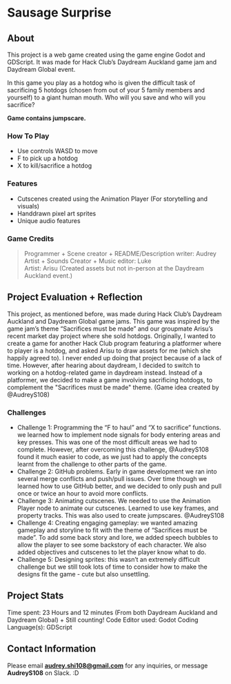 # Sausage Surprise 

About
-
This project is a web game created using the game engine Godot and GDScript. It was made for Hack Club’s Daydream Auckland game jam and Daydream Global event.

In this game you play as a hotdog who is given the difficult task of sacrificing 5 hotdogs (chosen from out of your 5 family members and yourself) to a giant human mouth. Who will you save and who will you sacrifice? 

**Game contains jumpscare.**

### How To Play
- Use controls WASD to move
- F to pick up a hotdog
- X to kill/sacrifice a hotdog

### Features
- Cutscenes created using the Animation Player (For storytelling and visuals)
- Handdrawn pixel art sprites  
- Unique audio features

### Game Credits
> Programmer + Scene creator + README/Description writer: Audrey   
> Artist + Sounds Creator + Music editor: Luke    
> Artist: Arisu (Created assets but not in-person at the Daydream Auckland event.)    

Project Evaluation + Reflection
-
This project, as mentioned before, was made during Hack Club’s Daydream Auckland and Daydream Global game jams. This game was inspired by the game jam’s theme “Sacrifices must be made” and our groupmate Arisu’s recent market day project where she sold hotdogs. Originally, I wanted to create a game for another Hack Club program featuring a platformer where to player is a hotdog, and asked Arisu to draw assets for me (which she happily agreed to). I never ended up doing that project because of a lack of time. However, after hearing about daydream, I decided to switch to working on a hotdog-related game in daydream instead. Instead of a platformer, we decided to make a game involving sacrificing hotdogs, to complement the "Sacrifices must be made" theme. (Game idea created by @AudreyS108)

### Challenges
- Challenge 1: Programming the “F to haul” and “X to sacrifice” functions. we learned how to implement node signals for body entering areas and key presses. This was one of the most difficult areas we had to complete. However, after overcoming this challenge, @AudreyS108 found it much easier to code, as we just had to apply the concepts learnt from the challenge to other parts of the game.   
- Challenge 2: GitHub problems. Early in game development we ran into several merge conflicts and push/pull issues. Over time though we learned how to use GitHub better, and we decided to only push and pull once or twice an hour to avoid more conflicts.
- Challenge 3: Animating cutscenes. We needed to use the Animation Player node to animate our cutscenes. Learned to use key frames, and property tracks. This was also used to create jumpscares. @AudreyS108     
- Challenge 4: Creating engaging gameplay: we wanted amazing gameplay and storyline to fit with the theme of “Sacrifices must be made”. To add some back story and lore, we added speech bubbles to allow the player to see some backstory of each character. We also added objectives and cutscenes to let the player know what to do.    
- Challenge 5: Designing sprites: this wasn’t an extremely difficult challenge but we still took lots of time to consider how to make the designs fit the game - cute but also unsettling.     

Project Stats
-
Time spent: 23 Hours and 12 minutes (From both Daydream Auckland and Daydream Global) + Still counting!
Code Editor used: Godot
Coding Language(s): GDScript

Contact Information
-
Please email **audrey.shi108@gmail.com** for any inquiries, or message **AudreyS108** on Slack. :D




